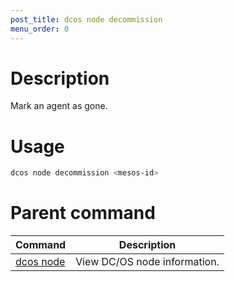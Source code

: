 ```yaml
---
post_title: dcos node decommission
menu_order: 0
---
```


# Description

Mark an agent as gone.

# Usage

```bash
dcos node decommission <mesos-id>
```

# Parent command

| Command | Description |
|---------|-------------|
| [dcos node](/docs/1.11/cli/command-reference/dcos-node/) | View DC/OS node information. | 
